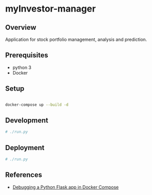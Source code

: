 # myInvestor-manager

## Overview

Application for stock portfolio management, analysis and prediction.

## Prerequisites

* python 3
* Docker

## Setup

```bash

docker-compose up --build -d

```

## Development

```bash
# ./run.py
```

## Deployment

```bash
# ./run.py
```


## References

* [Debugging a Python Flask app in Docker Compose](https://github.com/trstringer/python-flask-docker-compose-debugging)